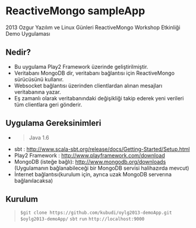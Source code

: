 ReactiveMongo sampleApp
=======================

2013 Ozgur Yazılım ve Linux Günleri
ReactiveMongo Workshop Etkinliği
Demo Uygulaması


Nedir?
------
* Bu uygulama Play2 Framework üzerinde geliştirilmiştir.
* Veritabanı MongoDB dir, veritabanı bağlantısı için ReactiveMongo sürücüsünü kullanır.
* Websocket bağlantısı üzerinden clientlardan alınan mesajları veritabanına yazar.
* Eş zamanlı olarak veritabanındaki değişikliği takip ederek yeni verileri tüm clientlara geri gönderir.


Uygulama Gereksinimleri
-----------------------
* > Java 1.6 
* sbt : http://www.scala-sbt.org/release/docs/Getting-Started/Setup.html
* Play2 Framework : http://www.playframework.com/download
* MongoDB (isteğe bağlı): http://www.mongodb.org/downloads (Uygulamanın bağlanabileceği bir MongoDB servisi halihazırda mevcut)
* İnternet bağlantısı(kurulum için, ayrıca uzak MongoDB serverına bağlanılacaksa)

Kurulum
-------
> `$git clone https://github.com/kubudi/oylg2013-demoApp.git`
> `$oylg2013-demoApp/`
> `sbt`
> `run`
> `http://localhost:9000`
